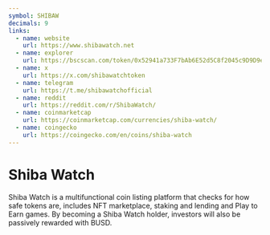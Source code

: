 ```yaml
---
symbol: SHIBAW
decimals: 9
links:
  - name: website
    url: https://www.shibawatch.net
  - name: explorer
    url: https://bscscan.com/token/0x52941a733F7bAb6E52d5C8f2045c9D9D9eA246Ff
  - name: x
    url: https://x.com/shibawatchtoken
  - name: telegram
    url: https://t.me/shibawatchofficial
  - name: reddit
    url: https://reddit.com/r/ShibaWatch/
  - name: coinmarketcap
    url: https://coinmarketcap.com/currencies/shiba-watch/
  - name: coingecko
    url: https://coingecko.com/en/coins/shiba-watch
---
```


# Shiba Watch

Shiba Watch is a multifunctional coin listing platform that checks for how safe tokens are, includes NFT marketplace, staking and lending and Play to Earn games. By becoming a Shiba Watch holder, investors will also be passively rewarded with BUSD.

